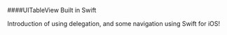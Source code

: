 ####UITableView Built in Swift

Introduction of using delegation, and some navigation using Swift for iOS!
